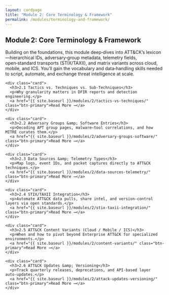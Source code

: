 ```yaml
---
layout: cardpage
title: "Module 2: Core Terminology & Framework"
permalink: /modules/terminology-and-framework/
---
```


<section class="cards-section">
  <h2 class="section-title">Module 2: Core Terminology &amp; Framework</h2>

  <!-- Module description -->
  <p class="module-desc">
    Building on the foundations, this module deep‑dives into ATT&CK’s lexicon—hierarchical IDs, adversary‑group
    metadata, telemetry fields, open‑standard transports (STIX/TAXII), and matrix variants across cloud, mobile,
    and ICS. You’ll gain the vocabulary and data‑handling skills needed to script, automate, and exchange threat
    intelligence at scale.
  </p>

  <div class="card-grid">

    <div class="card">
      <h3>2.1 Tactics vs. Techniques vs. Sub‑Techniques</h3>
      <p>Why granularity matters in DFIR reports and detection engineering.</p>
      <a href="{{ site.baseurl }}/modules/2/tactics-vs-techniques/" class="btn-primary">Read More →</a>
    </div>

    <div class="card">
      <h3>2.2 Adversary Groups &amp; Software Entries</h3>
      <p>Decoding APT group pages, malware–tool correlations, and how MITRE curates them.</p>
      <a href="{{ site.baseurl }}/modules/2/adversary-groups-software/" class="btn-primary">Read More →</a>
    </div>

    <div class="card">
      <h3>2.3 Data Sources &amp; Telemetry Types</h3>
      <p>Map logs, event IDs, and packet captures directly to ATT&CK techniques.</p>
      <a href="{{ site.baseurl }}/modules/2/data-sources-telemetry/" class="btn-primary">Read More →</a>
    </div>

    <div class="card">
      <h3>2.4 STIX/TAXII Integration</h3>
      <p>Automate ATT&CK data pulls, share intel, and version‑control layers via open standards.</p>
      <a href="{{ site.baseurl }}/modules/2/stix-taxii-integration/" class="btn-primary">Read More →</a>
    </div>

    <div class="card">
      <h3>2.5 ATT&CK Content Variants (Cloud / Mobile / ICS)</h3>
      <p>When and how to pivot beyond Enterprise ATT&CK for specialized environments.</p>
      <a href="{{ site.baseurl }}/modules/2/content-variants/" class="btn-primary">Read More →</a>
    </div>

    <div class="card">
      <h3>2.6 ATT&CK Updates &amp; Versioning</h3>
      <p>Track quarterly releases, deprecations, and API‑based layer auto‑updates.</p>
      <a href="{{ site.baseurl }}/modules/2/attack-updates-versioning/" class="btn-primary">Read More →</a>
    </div>

  </div>
</section>